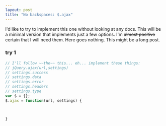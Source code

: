 ```yaml
---
layout: post
title: "No backspaces: $.ajax"
---
```


I'd like to try to implement this one without looking at any docs. This will be a minimal version that implements just a few options.  I'm ~~almost positive~~ certain that I will need them. Here goes nothing. This might be a long post.

### try 1
```javascript
// I'll follow ~~the~~ this... eh... implement these things:
// jQuery.ajax(url,settings)
// settings.success
// settings.data
// settings.error
// settings.headers 
// settings.type
var $ = {};
$.ajax = function(url, settings) {
    


}
``` 